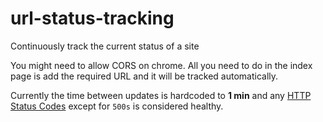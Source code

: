 # url-status-tracking
Continuously track the current status of a site

You might need to allow CORS on chrome. All you need to do in the index page is add the required URL and it will be tracked automatically.

Currently the time between updates is hardcoded to **1 min** and any [HTTP Status Codes](https://httpstatuses.com/) except for `500s` is considered healthy.

